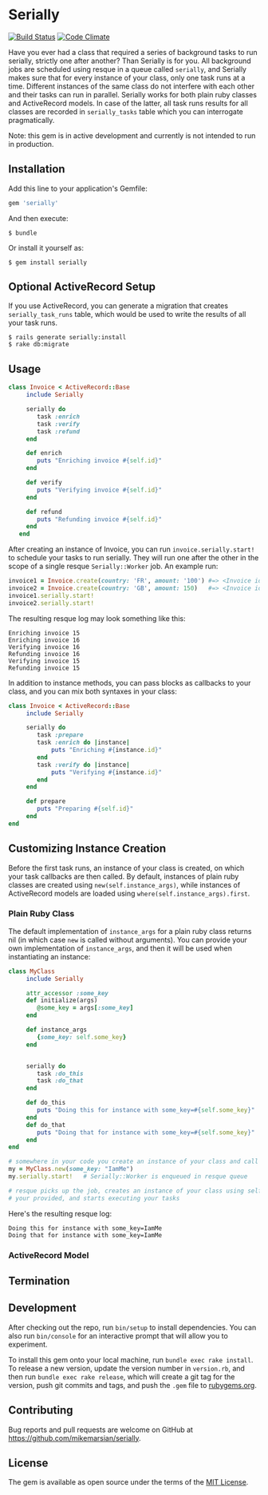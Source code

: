 # Serially

[![Build Status](https://circleci.com/gh/mikemarsian/serially.svg?&style=shield&circle-token=93a8f2925ebdd64032108118ef6e17eb3848d767)](https://circleci.com/gh/mikemarsian/serially)
[![Code Climate](https://codeclimate.com/github/mikemarsian/serially/badges/gpa.svg)](https://codeclimate.com/github/mikemarsian/serially)

Have you ever had a class that required a series of background tasks to run serially, strictly one after another? Than Serially is for you.
All background jobs are scheduled using resque in a queue called `serially`, and Serially makes sure that for every instance of your class, only one task runs at a time.
Different instances of the same class do not interfere with each other and their tasks can run in parallel.
Serially works for both plain ruby classes and ActiveRecord models. In case of the latter, all task runs results for all classes are recorded in `serially_tasks` table which you can interrogate pragmatically.


Note: this gem is in active development and currently is not intended to run in production.

## Installation

Add this line to your application's Gemfile:

```ruby
gem 'serially'
```

And then execute:

    $ bundle

Or install it yourself as:

    $ gem install serially

## Optional ActiveRecord Setup

If you use ActiveRecord, you can generate a migration that creates `serially_task_runs` table, which would be used to write the results of all your task runs.

    $ rails generate serially:install
    $ rake db:migrate

## Usage
```ruby
class Invoice < ActiveRecord::Base
     include Serially

     serially do
        task :enrich
        task :verify
        task :refund
     end

     def enrich
        puts "Enriching invoice #{self.id}"
     end

     def verify
        puts "Verifying invoice #{self.id}"
     end

     def refund
        puts "Refunding invoice #{self.id}"
     end
   end
```

After creating an instance of Invoice, you can run `invoice.serially.start!` to schedule your tasks to run serially. They will run one after the other in the scope of a single resque `Serially::Worker` job.
An example run:
```ruby
invoice1 = Invoice.create(country: 'FR', amount: '100') #=> <Invoice id: 15, country: 'FR', amount: 100>
invoice2 = Invoice.create(country: 'GB', amount: 150)   #=> <Invoice id: 16, country: 'GB', amount: 150>
invoice1.serially.start!
invoice2.serially.start!
```
The resulting resque log may look something like this:
```
Enriching invoice 15
Enriching invoice 16
Verifying invoice 16
Refunding invoice 16
Verifying invoice 15
Refunding invoice 15
```

In addition to instance methods, you can pass blocks as callbacks to your class, and you can mix both syntaxes in your class:

```ruby
class Invoice < ActiveRecord::Base
     include Serially

     serially do
        task :prepare
        task :enrich do |instance|
            puts "Enriching #{instance.id}"
        end
        task :verify do |instance|
            puts "Verifying #{instance.id}"
        end
     end

     def prepare
        puts "Preparing #{self.id}"
     end
end
```

## Customizing Instance Creation
Before the first task runs, an instance of your class is created, on which your task callbacks are then called. By default, instances of plain ruby classes
are created using `new(self.instance_args)`, while instances of ActiveRecord models are loaded using `where(self.instance_args).first`.

### Plain Ruby Class
The default implementation of `instance_args` for a plain ruby class returns nil (in which case `new` is called without arguments). You can provide your own
implementation of `instance_args`, and then it will be used when instantiating an instance:

```ruby
class MyClass
     include Serially

     attr_accessor :some_key
     def initialize(args)
        @some_key = args[:some_key]
     end

     def instance_args
        {some_key: self.some_key}
     end


     serially do
        task :do_this
        task :do_that
     end

     def do_this
        puts "Doing this for instance with some_key=#{self.some_key}"
     end
     def do_that
        puts "Doing that for instance with some_key=#{self.some_key}"
     end
end

# somewhere in your code you create an instance of your class and call #serially.start!
my = MyClass.new(some_key: "IamMe")
my.serially.start!   # Serially::Worker is enqueued in resque queue

# resque picks up the job, creates an instance of your class using self.instance_args 
# your provided, and starts executing your tasks
```

Here's the resulting resque log:
```
Doing this for instance with some_key=IamMe
Doing that for instance with some_key=IamMe
```

### ActiveRecord Model


## Termination


## Development

After checking out the repo, run `bin/setup` to install dependencies. You can also run `bin/console` for an interactive prompt that will allow you to experiment.

To install this gem onto your local machine, run `bundle exec rake install`. To release a new version, update the version number in `version.rb`, and then run `bundle exec rake release`, which will create a git tag for the version, push git commits and tags, and push the `.gem` file to [rubygems.org](https://rubygems.org).

## Contributing

Bug reports and pull requests are welcome on GitHub at https://github.com/mikemarsian/serially.


## License

The gem is available as open source under the terms of the [MIT License](http://opensource.org/licenses/MIT).

